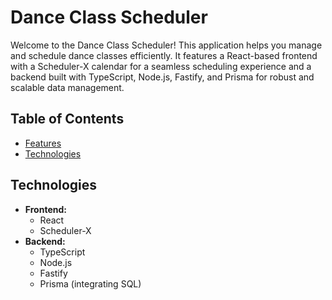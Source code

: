 # Dance Class Scheduler

Welcome to the Dance Class Scheduler! This application helps you manage and schedule dance classes efficiently. It features a React-based frontend with a Scheduler-X calendar for a seamless scheduling experience and a backend built with TypeScript, Node.js, Fastify, and Prisma for robust and scalable data management.

## Table of Contents

- [Features](#features)
- [Technologies](#technologies)

## Technologies

- **Frontend:**
  - React
  - Scheduler-X
- **Backend:**
  - TypeScript
  - Node.js
  - Fastify
  - Prisma (integrating SQL)
